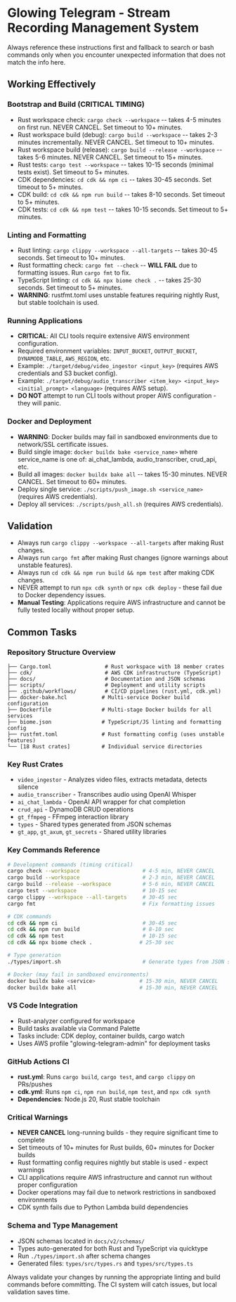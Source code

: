 # Glowing Telegram - Stream Recording Management System

Always reference these instructions first and fallback to search or bash commands only when you encounter unexpected information that does not match the info here.

## Working Effectively

### Bootstrap and Build (CRITICAL TIMING)
- Rust workspace check: `cargo check --workspace` -- takes 4-5 minutes on first run. NEVER CANCEL. Set timeout to 10+ minutes.
- Rust workspace build (debug): `cargo build --workspace` -- takes 2-3 minutes incrementally. NEVER CANCEL. Set timeout to 10+ minutes.
- Rust workspace build (release): `cargo build --release --workspace` -- takes 5-6 minutes. NEVER CANCEL. Set timeout to 15+ minutes.
- Rust tests: `cargo test --workspace` -- takes 10-15 seconds (minimal tests exist). Set timeout to 5+ minutes.
- CDK dependencies: `cd cdk && npm ci` -- takes 30-45 seconds. Set timeout to 5+ minutes.
- CDK build: `cd cdk && npm run build` -- takes 8-10 seconds. Set timeout to 5+ minutes.
- CDK tests: `cd cdk && npm test` -- takes 10-15 seconds. Set timeout to 5+ minutes.

### Linting and Formatting
- Rust linting: `cargo clippy --workspace --all-targets` -- takes 30-45 seconds. Set timeout to 10+ minutes.
- Rust formatting check: `cargo fmt --check` -- **WILL FAIL** due to formatting issues. Run `cargo fmt` to fix.
- TypeScript linting: `cd cdk && npx biome check .` -- takes 25-30 seconds. Set timeout to 5+ minutes.
- **WARNING**: rustfmt.toml uses unstable features requiring nightly Rust, but stable toolchain is used.

### Running Applications
- **CRITICAL**: All CLI tools require extensive AWS environment configuration.
- Required environment variables: `INPUT_BUCKET`, `OUTPUT_BUCKET`, `DYNAMODB_TABLE`, `AWS_REGION`, etc.
- Example: `./target/debug/video_ingestor <input_key>` (requires AWS credentials and S3 bucket config).
- Example: `./target/debug/audio_transcriber <item_key> <input_key> <initial_prompt> <language>` (requires AWS setup).
- **DO NOT** attempt to run CLI tools without proper AWS configuration - they will panic.

### Docker and Deployment  
- **WARNING**: Docker builds may fail in sandboxed environments due to network/SSL certificate issues.
- Build single image: `docker buildx bake <service_name>` where service_name is one of: ai_chat_lambda, audio_transcriber, crud_api, etc.
- Build all images: `docker buildx bake all` -- takes 15-30 minutes. NEVER CANCEL. Set timeout to 60+ minutes.
- Deploy single service: `./scripts/push_image.sh <service_name>` (requires AWS credentials).
- Deploy all services: `./scripts/push_all.sh` (requires AWS credentials).

## Validation
- Always run `cargo clippy --workspace --all-targets` after making Rust changes.
- Always run `cargo fmt` after making Rust changes (ignore warnings about unstable features).
- Always run `cd cdk && npm run build && npm test` after making CDK changes.
- NEVER attempt to run `npx cdk synth` or `npx cdk deploy` - these fail due to Docker dependency issues.
- **Manual Testing**: Applications require AWS infrastructure and cannot be fully tested locally without proper setup.

## Common Tasks

### Repository Structure Overview
```
├── Cargo.toml                 # Rust workspace with 18 member crates
├── cdk/                       # AWS CDK infrastructure (TypeScript)
├── docs/                      # Documentation and JSON schemas
├── scripts/                   # Deployment and utility scripts
├── .github/workflows/         # CI/CD pipelines (rust.yml, cdk.yml)
├── docker-bake.hcl           # Multi-service Docker build configuration
├── Dockerfile                # Multi-stage Docker builds for all services
├── biome.json                # TypeScript/JS linting and formatting config
├── rustfmt.toml              # Rust formatting config (uses unstable features)
└── [18 Rust crates]          # Individual service directories
```

### Key Rust Crates
- `video_ingestor` - Analyzes video files, extracts metadata, detects silence
- `audio_transcriber` - Transcribes audio using OpenAI Whisper
- `ai_chat_lambda` - OpenAI API wrapper for chat completion
- `crud_api` - DynamoDB CRUD operations
- `gt_ffmpeg` - FFmpeg interaction library
- `types` - Shared types generated from JSON schemas
- `gt_app`, `gt_axum`, `gt_secrets` - Shared utility libraries

### Key Commands Reference
```bash
# Development commands (timing critical)
cargo check --workspace                    # 4-5 min, NEVER CANCEL
cargo build --workspace                    # 2-3 min, NEVER CANCEL  
cargo build --release --workspace          # 5-6 min, NEVER CANCEL
cargo test --workspace                     # 10-15 sec
cargo clippy --workspace --all-targets     # 30-45 sec
cargo fmt                                  # Fix formatting issues

# CDK commands
cd cdk && npm ci                           # 30-45 sec
cd cdk && npm run build                    # 8-10 sec
cd cdk && npm test                         # 10-15 sec
cd cdk && npx biome check .               # 25-30 sec

# Type generation
./types/import.sh                          # Generate types from JSON schemas

# Docker (may fail in sandboxed environments)
docker buildx bake <service>              # 15-30 min, NEVER CANCEL
docker buildx bake all                    # 15-30 min, NEVER CANCEL
```

### VS Code Integration
- Rust-analyzer configured for workspace
- Build tasks available via Command Palette
- Tasks include: CDK deploy, container builds, cargo watch
- Uses AWS profile "glowing-telegram-admin" for deployment tasks

### GitHub Actions CI
- **rust.yml**: Runs `cargo build`, `cargo test`, and `cargo clippy` on PRs/pushes
- **cdk.yml**: Runs `npm ci`, `npm run build`, `npm test`, and `npx cdk synth` 
- **Dependencies**: Node.js 20, Rust stable toolchain

### Critical Warnings
- **NEVER CANCEL** long-running builds - they require significant time to complete
- Set timeouts of 10+ minutes for Rust builds, 60+ minutes for Docker builds
- Rust formatting config requires nightly but stable is used - expect warnings
- CLI applications require AWS infrastructure and cannot run without proper configuration
- Docker operations may fail due to network restrictions in sandboxed environments
- CDK synth fails due to Python Lambda build dependencies

### Schema and Type Management
- JSON schemas located in `docs/v2/schemas/`
- Types auto-generated for both Rust and TypeScript via quicktype
- Run `./types/import.sh` after schema changes
- Generated files: `types/src/types.rs` and `types/src/types.ts`

Always validate your changes by running the appropriate linting and build commands before committing. The CI system will catch issues, but local validation saves time.